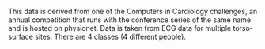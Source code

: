 This data is derived from one of the Computers in Cardiology
challenges, an annual competition that runs with the conference
series of the same name and is hosted on physionet. Data is taken
from ECG data for multiple torso-surface sites. There are 4 classes
(4 different people).

